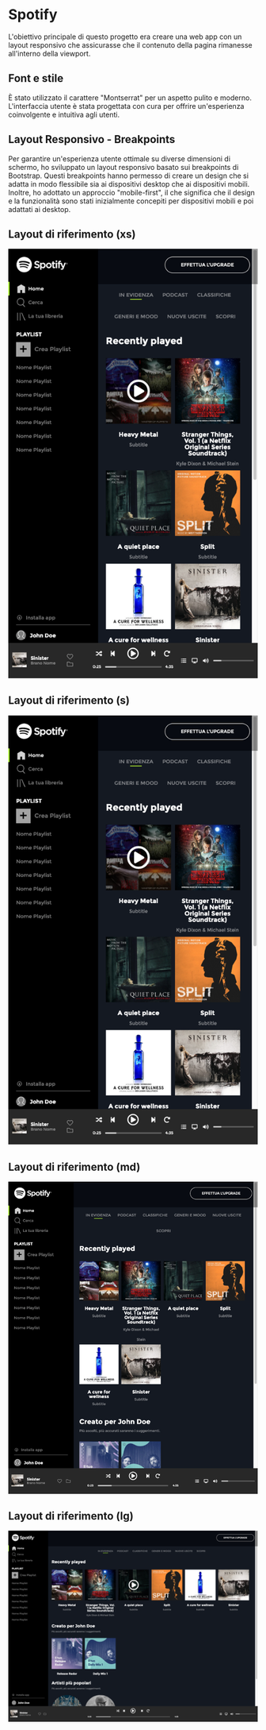 # Spotify

L'obiettivo principale di questo progetto era creare una web app con un layout responsivo che assicurasse che il contenuto della pagina rimanesse all'interno della viewport.

## Font e stile

È stato utilizzato il carattere "Montserrat" per un aspetto pulito e moderno. L'interfaccia utente è stata progettata con cura per offrire un'esperienza coinvolgente e intuitiva agli utenti.

## Layout Responsivo - Breakpoints

Per garantire un'esperienza utente ottimale su diverse dimensioni di schermo, ho sviluppato un layout responsivo basato sui breakpoints di Bootstrap. Questi breakpoints hanno permesso di creare un design che si adatta in modo flessibile sia ai dispositivi desktop che ai dispositivi mobili. Inoltre, ho adottato un approccio "mobile-first", il che significa che il design e la funzionalità sono stati inizialmente concepiti per dispositivi mobili e poi adattati ai desktop.

## Layout di riferimento (xs)

![Layout di riferimento](img/layouts/spotify-s.png)

## Layout di riferimento (s)

![Layout di riferimento](img/layouts/spotify-s.png)

## Layout di riferimento (md)

![Layout di riferimento](img/layouts/spotify-md.png)

## Layout di riferimento (lg)

![Layout di riferimento](img/layouts/spotify-lg.png)
